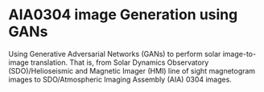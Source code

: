 # AIA0304 image Generation using GANs

Using Generative Adversarial Networks (GANs) to perform solar image-to-image translation. That is, from Solar Dynamics Observatory (SDO)/Helioseismic and Magnetic Imager (HMI) line of sight magnetogram images to SDO/Atmospheric Imaging Assembly (AIA) 0304 images.
